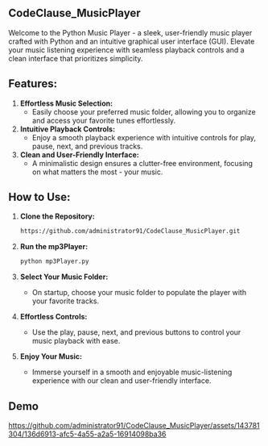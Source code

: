## CodeClause_MusicPlayer
Welcome to the Python Music Player - a sleek, user-friendly music player crafted with Python and an intuitive graphical user interface (GUI). Elevate your music listening experience with seamless playback controls and a clean interface that prioritizes simplicity.


## Features:
1. **Effortless Music Selection:**
   - Easily choose your preferred music folder, allowing you to organize and access your favorite tunes effortlessly.
2. **Intuitive Playback Controls:**
   - Enjoy a smooth playback experience with intuitive controls for play, pause, next, and previous tracks.
3. **Clean and User-Friendly Interface:**
   - A minimalistic design ensures a clutter-free environment, focusing on what matters the most - your music.


## How to Use:

1. **Clone the Repository:**
   ```bash
   https://github.com/administrator91/CodeClause_MusicPlayer.git
   ```

2. **Run the mp3Player:**
   ```bash
   python mp3Player.py
   ```
3. **Select Your Music Folder:**
   - On startup, choose your music folder to populate the player with your favorite tracks.
4. **Effortless Controls:**
   - Use the play, pause, next, and previous buttons to control your music playback with ease.
5. **Enjoy Your Music:**
   - Immerse yourself in a smooth and enjoyable music-listening experience with our clean and user-friendly interface.

## Demo
https://github.com/administrator91/CodeClause_MusicPlayer/assets/143781304/136d6913-afc5-4a55-a2a5-16914098ba36

